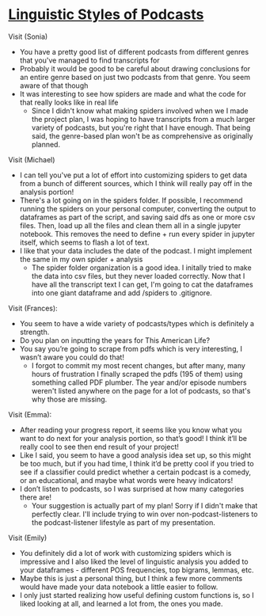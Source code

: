 # [Linguistic Styles of Podcasts](https://github.com/Data-Science-for-Linguists-2021/Linguistic-Styles-of-Podcasts)

Visit (Sonia)
- You have a pretty good list of different podcasts from different genres that you've managed to find transcripts for
- Probably it would be good to be careful about drawing conclusions for an entire genre based on just two podcasts from that genre. You seem aware of that though
- It was interesting to see how spiders are made and what the code for that really looks like in real life
	- Since I didn't know what making spiders involved when we I made the project plan, I was hoping to have transcripts from a much larger variety of podcasts, but you're right that I have enough.  That being said, the genre-based plan won't be as comprehensive as originally planned.

Visit (Michael)
- I can tell you've put a lot of effort into customizing spiders to get data from a bunch of different sources, which I think will really pay off in the analysis portion!
- There's a lot going on in the spiders folder. If possible, I recommend running the spiders on your personal computer, converting the output to dataframes as part of the script, and saving said dfs as one or more csv files. Then, load up all the files and clean them all in a single jupyter notebook. This removes the need to define + run every spider in jupyter itself, which seems to flash a lot of text.
- I like that your data includes the date of the podcast. I might implement the same in my own spider + analysis
	- The spider folder organization is a good idea.  I initally tried to make the data into csv files, but they never loaded correctly.  Now that I have all the transcript text I can get, I'm going to cat the dataframes into one giant dataframe and add /spiders to .gitignore.

Visit (Frances):
- You seem to have a wide variety of podcasts/types which is definitely a strength.
- Do you plan on inputting the years for This American Life?
- You say you’re going to scrape from pdfs which is very interesting, I wasn’t aware you could do that!
	- I forgot to commit my most recent changes, but after many, many hours of frustration I finally scraped the pdfs (195 of them) using something called PDF plumber.  The year and/or episode numbers weren't listed anywhere on the page for a lot of podcasts, so that's why those are missing.

Visit (Emma):
- After reading your progress report, it seems like you know what you want to do next for your analysis portion, so that’s good! I think it’ll be really cool to see then end result of your project!
- Like I said, you seem to have a good analysis idea set up, so this might be too much, but if you had time, I think it’d be pretty cool if you tried to see if a classifier could predict whether a certain podcast is a comedy, or an educational, and maybe what words were heavy indicators!
-  I don’t listen to podcasts, so I was surprised at how many categories there are!
	- Your suggestion is actually part of my plan!  Sorry if I didn't make that perfectly clear.  I'll include trying to win over non-podcast-listeners to the podcast-listener lifestyle as part of my presentation.

Visit (Emily)
- You definitely did a lot of work with customizing spiders which is impressive and I also liked the level of linguistic analysis you added to your dataframes - different POS frequencies, top bigrams, lemmas, etc.
- Maybe this is just a personal thing, but I think a few more comments would have made your data notebook a little easier to follow.
- I only just started realizing how useful defining custom functions is, so I liked looking at all, and learned a lot from, the ones you made.
